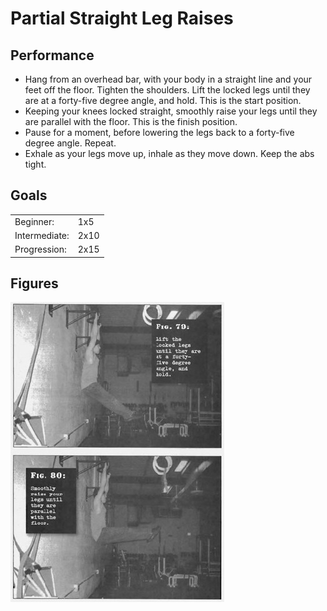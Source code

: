 # Partial Straight Leg Raises

## Performance

- Hang from an overhead bar, with your body in a straight line and your feet off the floor. Tighten the shoulders. Lift the locked legs until they are at a forty-five degree angle, and hold. This is the start position.
- Keeping your knees locked straight, smoothly raise your legs until they are parallel with the floor. This is the finish position.
- Pause for a moment, before lowering the legs back to a forty-five degree angle. Repeat.
- Exhale as your legs move up, inhale as they move down. Keep the abs tight.

## Goals

| | |
|---|---|
|Beginner: | 1x5 |
|Intermediate: | 2x10 |
|Progression: | 2x15 |

## Figures

![](../images/04_leg_raises/PartialStraightLegRaises.jpg)
